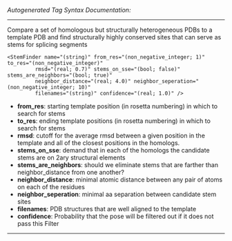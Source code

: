 _Autogenerated Tag Syntax Documentation:_

---
Compare a set of homologous but structurally heterogeneous PDBs to a template PDB and find structurally highly conserved sites that can serve as stems for splicing segments

```
<StemFinder name="(string)" from_res="(non_negative_integer; 1)" to_res="(non_negative_integer)"
         rmsd="(real; 0.7)" stems_on_sse="(bool; false)" stems_are_neighbors="(bool; true)"
         neighbor_distance="(real; 4.0)" neighbor_seperation="(non_negative_integer; 10)"
         filenames="(string)" confidence="(real; 1.0)" />
```

-   **from_res**: starting template position (in rosetta numbering) in which to search for stems
-   **to_res**: ending template positions (in rosetta numbering) in which to search for stems
-   **rmsd**: cutoff for the average rmsd between a given position in the template and all of the closest positions in the homologs.
-   **stems_on_sse**: demand that in each of the homologs the candidate stems are on 2ary structural elements
-   **stems_are_neighbors**: should we eliminate stems that are farther than neighbor_distance from one another?
-   **neighbor_distance**: minimal atomic distance between any pair of atoms on each of the residues
-   **neighbor_seperation**: minimal aa separation between candidate stem sites
-   **filenames**: PDB structures that are well aligned to the template
-   **confidence**: Probability that the pose will be filtered out if it does not pass this Filter

---
